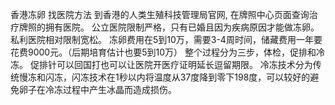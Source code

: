 香港冻卵
找医院方法
到香港的人类生殖科技管理局官网, 在牌照中心页面查询治疗牌照的拥有医院。
公立医院限制严格，只有已婚且因为疾病原因才能做冻卵。私利医院相对限制宽松。
冻卵费用在5到10万，需要3-4周时间，储藏费用一年要花费9000元。（后期培育估计也要5到10万）
整个过程分为三步，体检，促排和冷冻。
促排针可以回国打也可以让医院开医疗证明延长逗留期限。
冷冻技术分为传统慢冻和闪冻，闪冻技术在1秒以内将温度从37度降到零下198度，可以较好的避免卵子在冷冻过程中产生冰晶而造成损伤。
